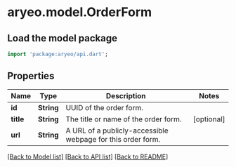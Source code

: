 # aryeo.model.OrderForm

## Load the model package
```dart
import 'package:aryeo/api.dart';
```

## Properties
Name | Type | Description | Notes
------------ | ------------- | ------------- | -------------
**id** | **String** | UUID of the order form. | 
**title** | **String** | The title or name of the order form. | [optional] 
**url** | **String** | A URL of a publicly-accessible webpage for this order form. | 

[[Back to Model list]](../README.md#documentation-for-models) [[Back to API list]](../README.md#documentation-for-api-endpoints) [[Back to README]](../README.md)


